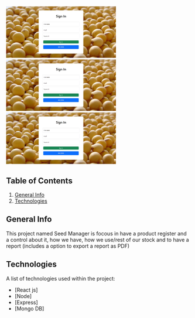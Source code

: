 
 <img src="https://github.com/camj10/seed_para_alzar/blob/master/client/src/assets/img/login.jpeg" alt="JuveR" width="300px">
 
  <img src="https://github.com/camj10/seed_para_alzar/blob/master/client/src/assets/img/login.jpeg" alt="JuveR" width="300px">
  
   <img src="https://github.com/camj10/seed_para_alzar/blob/master/client/src/assets/img/login.jpeg" alt="JuveR" width="300px">


## Table of Contents
1. [General Info](#general-info)
2. [Technologies](#technologies)

## General Info
This project named Seed Manager is focous in have a product register and a control about it, how we have, how we use/rest of our stock and to have a report
(includes a option to export a report as PDF)

## Technologies
A list of technologies used within the project:
* [React js]
* [Node]
* [Express]
* [Mongo DB]
